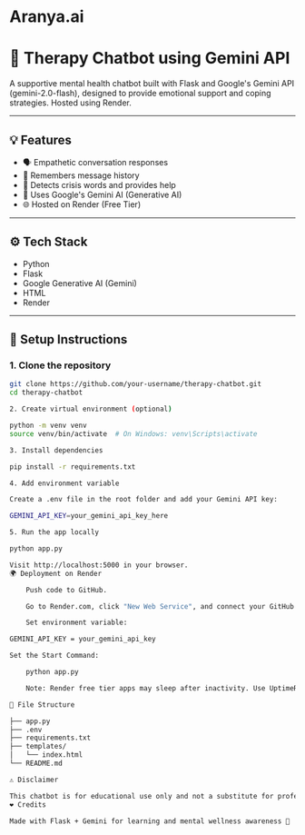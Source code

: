 # Aranya.ai

# 🧠 Therapy Chatbot using Gemini API

A supportive mental health chatbot built with Flask and Google's Gemini API (gemini-2.0-flash), designed to provide emotional support and coping strategies. Hosted using Render.

---

## 💡 Features

- 🗣️ Empathetic conversation responses
- 🔁 Remembers message history
- 🚨 Detects crisis words and provides help
- 🤖 Uses Google's Gemini AI (Generative AI)
- 🌐 Hosted on Render (Free Tier)

---

## ⚙️ Tech Stack

- Python
- Flask
- Google Generative AI (Gemini)
- HTML
- Render

---

## 🚀 Setup Instructions

### 1. Clone the repository

```bash
git clone https://github.com/your-username/therapy-chatbot.git
cd therapy-chatbot

2. Create virtual environment (optional)

python -m venv venv
source venv/bin/activate  # On Windows: venv\Scripts\activate

3. Install dependencies

pip install -r requirements.txt

4. Add environment variable

Create a .env file in the root folder and add your Gemini API key:

GEMINI_API_KEY=your_gemini_api_key_here

5. Run the app locally

python app.py

Visit http://localhost:5000 in your browser.
🌍 Deployment on Render

    Push code to GitHub.

    Go to Render.com, click "New Web Service", and connect your GitHub repo.

    Set environment variable:

GEMINI_API_KEY = your_gemini_api_key

Set the Start Command:

    python app.py

    Note: Render free tier apps may sleep after inactivity. Use UptimeRobot to keep it active 24/7.

📁 File Structure

├── app.py
├── .env
├── requirements.txt
├── templates/
│   └── index.html
└── README.md

⚠️ Disclaimer

This chatbot is for educational use only and not a substitute for professional mental health support.
❤️ Credits

Made with Flask + Gemini for learning and mental wellness awareness 🌱
